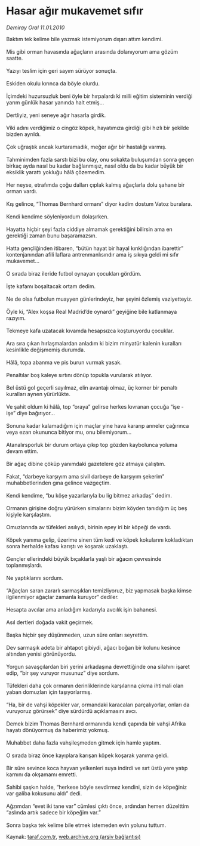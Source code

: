 # Hasar ağır mukavemet sıfır

*Demiray Oral 11.01.2010*

<div class="yazi">Baktım tek kelime bile yazmak istemiyorum dışarı attım kendimi. <br/><br/>Mis gibi orman havasında ağaçların arasında dolanıyorum ama gözüm saatte. <br/><br/>Yazıyı teslim için geri sayım sürüyor sonuçta. <br/><br/>Eskiden okulu kırınca da böyle olurdu. <br/><br/>İçimdeki huzursuzluk beni öyle bir hırpalardı ki milli eğitim sisteminin verdiği yarım günlük hasar yanında halt etmiş...<br/><br/>Dertliyiz, yeni seneye ağır hasarla girdik. <br/><br/>Viki adını verdiğimiz o cingöz köpek, hayatımıza girdiği gibi hızlı bir şekilde bizden ayrıldı. <br/><br/>Çok uğraştık ancak kurtaramadık, meğer ağır bir hastalığı varmış. <br/><br/>Tahminimden fazla sarstı bizi bu olay, onu sokakta buluşumdan sonra geçen birkaç ayda nasıl bu kadar bağlanmışız, nasıl oldu da bu kadar büyük bir eksiklik yarattı yokluğu hâlâ çözemedim. <br/><br/>Her neyse, etrafımda çoğu dalları çıplak kalmış ağaçlarla dolu şahane bir orman vardı. <br/><br/>Kış gelince, “Thomas Bernhard ormanı” diyor kadim dostum Vatoz buralara. <br/><br/>Kendi kendime söyleniyordum dolaşırken. <br/><br/>Hayatta hiçbir şeyi fazla ciddiye almamak gerektiğini bilirsin ama en gerektiği zaman bunu başaramazsın. <br/><br/>Hatta gençliğinden itibaren, “bütün hayat bir hayal kırıklığından ibarettir” kontenjanından afili laflara antrenmanlısındır ama iş sıkıya geldi mi sıfır mukavemet... <br/><br/>O sırada biraz ileride futbol oynayan çocukları gördüm. <br/><br/>İşte kafamı boşaltacak ortam dedim. <br/><br/>Ne de olsa futbolun muayyen günlerindeyiz, her şeyini özlemiş vaziyetteyiz. <br/><br/>Öyle ki, “Alex koşsa Real Madrid’de oynardı” geyiğine bile katlanmaya razıyım. <br/><br/>Tekmeye kafa uzatacak kıvamda hesapsızca koşturuyordu çocuklar. <br/><br/>Ara sıra çıkan hırlaşmalardan anladım ki bizim minyatür kalenin kuralları kesinlikle değişmemiş durumda. <br/><br/>Hâlâ, topa abanma ve pis burun vurmak yasak. <br/><br/>Penaltılar boş kaleye sırtını dönüp topukla vurularak atılıyor. <br/><br/>Bel üstü gol geçerli sayılmaz, elin avantajı olmaz, üç korner bir penaltı kuralları aynen yürürlükte. <br/><br/>Ve şahit oldum ki hâlâ, top “oraya” gelirse herkes kıvranan çocuğa “işe - işe” diye bağırıyor... <br/><br/>Sonuna kadar kalamadığım için maçlar yine hava kararıp anneler çağırınca veya ezan okununca bitiyor mu, onu bilemiyorum... <br/><br/>Atanalırsporluk bir durum ortaya çıkıp top gözden kaybolunca yoluma devam ettim. <br/><br/>Bir ağaç dibine çöküp yanımdaki gazetelere göz atmaya çalıştım. <br/><br/>Fakat, “darbeye karşıyım ama sivil darbeye de karşıyım şekerim” muhabbetlerinden gına gelince vazgeçtim. <br/><br/>Kendi kendime, “bu köşe yazarlarıyla bu lig bitmez arkadaş” dedim. <br/><br/>Ormanın girişine doğru yürürken simalarını bizim köyden tanıdığım üç beş kişiyle karşılaştım. <br/><br/>Omuzlarında av tüfekleri asılıydı, birinin epey iri bir köpeği de vardı. <br/><br/>Köpek yanıma gelip, üzerime sinen tüm kedi ve köpek kokularını kokladıktan sonra herhalde kafası karıştı ve koşarak uzaklaştı. <br/><br/>Gençler ellerindeki büyük bıçaklarla yaşlı bir ağacın çevresinde toplanmışlardı. <br/><br/>Ne yaptıklarını sordum. <br/><br/>“Ağaçları saran zararlı sarmaşıkları temizliyoruz, biz yapmasak başka kimse ilgilenmiyor ağaçlar zamanla kuruyor” dediler. <br/><br/>Hesapta avcılar ama anladığım kadarıyla avcılık işin bahanesi. <br/><br/>Asıl dertleri doğada vakit geçirmek. <br/><br/>Başka hiçbir şey düşünmeden, uzun süre onları seyrettim. <br/><br/>Dev sarmaşık adeta bir ahtapot gibiydi, ağacı boğan bir kolunu kesince altından yenisi görünüyordu. <br/><br/>Yorgun savaşçılardan biri yerini arkadaşına devrettiğinde ona silahını işaret edip, “bir şey vuruyor musunuz” diye sordum. <br/><br/>Tüfekleri daha çok ormanın derinliklerinde karşılarına çıkma ihtimali olan yaban domuzları için taşıyorlarmış. <br/><br/>“Ha, bir de vahşi köpekler var, ormandaki karacaları parçalıyorlar, onları da vuruyoruz görürsek” diye sürdürdü açıklamasını avcı. <br/><br/>Demek bizim Thomas Bernhard ormanında kendi çapında bir vahşi Afrika hayatı dönüyormuş da haberimiz yokmuş. <br/><br/>Muhabbet daha fazla vahşileşmeden gitmek için hamle yaptım. <br/><br/>O sırada biraz önce kayıplara karışan köpek koşarak yanıma geldi. <br/><br/>Bir süre sevince koca hayvan yelkenleri suya indirdi ve sırt üstü yere yatıp karnını da okşamamı emretti. <br/><br/>Sahibi şaşkın halde, “herkese böyle sevdirmez kendini, sizin de köpeğiniz var galiba kokusunu aldı” dedi. <br/><br/>Ağzımdan “evet iki tane var” cümlesi çıktı önce, ardından hemen düzelttim “aslında artık sadece bir köpeğim var.” <br/><br/>Sonra başka tek kelime bile etmek istemeden evin yolunu tuttum.</div>

Kaynak: [taraf.com.tr](http://taraf.com.tr:80/makale/9454.htm), [web.archive.org (arşiv bağlantısı)](http://web.archive.org/web/20100328090213/http://taraf.com.tr:80/makale/9454.htm)
